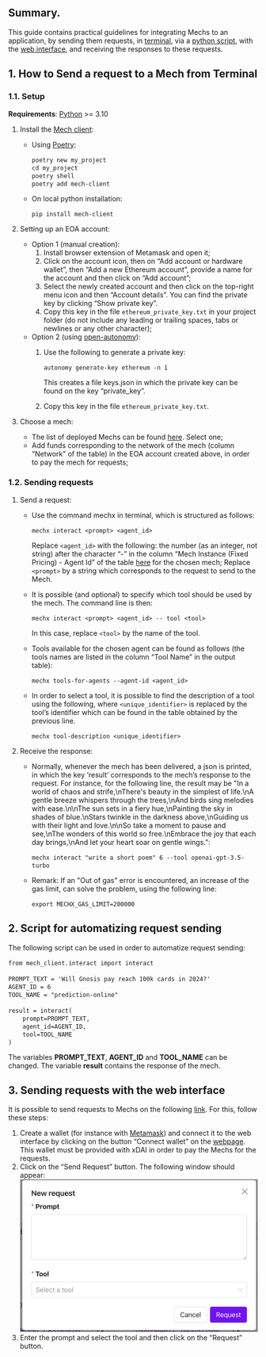 ## **Summary**. 

This guide contains practical guidelines for integrating Mechs to an application, by sending them requests, in [terminal](#1-how-to-send-a-request-to-a-mech-from-terminal), via a [python script](#2-script-for-automatizing-request-sending), with the [web interface](#3-sending-requests-with-the-web-interface), and receiving the responses to these requests.  

## 1. How to Send a request to a Mech from Terminal

### 1.1. Setup

**Requirements**: [Python](https://www.python.org/) >= 3.10

1. Install the [Mech client](https://github.com/valory-xyz/mech-client): 
    - Using [Poetry](https://github.com/python-poetry/poetry): 
        ```
        poetry new my_project
        cd my_project
        poetry shell
        poetry add mech-client
        ```
    - On local python installation: 

        ```
        pip install mech-client
        ```

2. Setting up an EOA account: 
    - Option 1 (manual creation):
        1. Install browser extension of Metamask and open it; 
        2. Click on the account icon, then on “Add account or hardware wallet”, then “Add a new Ethereum account”, provide a name for the account and then click on “Add account”; 
        3. Select the newly created account and then click on the top-right menu icon and then “Account details”. You can find the private key by clicking “Show private key”. 
        4. Copy this key in the file `ethereum_private_key.txt` in your project folder (do not include any leading or trailing spaces, tabs or newlines or any other character); 
    - Option 2 (using [open-autonomy](https://github.com/valory-xyz/open-autonomy)): 
        1. Use the following to generate a private key: 
            ```
            autonomy generate-key ethereum -n 1
            ```

            This creates a file keys.json in which the private key can be found on the key “private_key”. 
        2. Copy this key in the file `ethereum_private_key.txt`.

3. Choose a mech:
    - The list of deployed Mechs can be found [here](https://github.com/valory-xyz/mech?tab=readme-ov-file#examples-of-deployed-mechs). Select one;
    - Add funds corresponding to the network of the mech (column “Network” of the table) in the EOA account created above, in order to pay the mech for requests; 

### 1.2. Sending requests

1. Send a request: 
    - Use the command mechx in terminal, which is structured as follows: 
        
        ```
        mechx interact <prompt> <agent_id>
        ```

      Replace `<agent_id>` with the following: the number (as an integer, not string) after the character “-” in the column “Mech Instance (Fixed Pricing) - Agent Id” of the table [here](https://github.com/valory-xyz/mech?tab=readme-ov-file#examples-of-deployed-mechs) for the chosen mech; 
      Replace `<prompt>` by a string which corresponds to the request to send to the Mech. 
    - It is possible (and optional) to specify which tool should be used by the mech. The command line is then:  

        ```
        mechx interact <prompt> <agent_id> -- tool <tool>
        ```

      In this case, replace `<tool>` by the name of the tool. 
    - Tools available for the chosen agent can be found as follows (the tools names are listed in the column “Tool Name” in the output table):

        ```
        mechx tools-for-agents --agent-id <agent_id>
        ```

    - In order to select a tool, it is possible to find the description of a tool using the following, where `<unique_identifier>` is replaced by the tool’s identifier which can be found in the table obtained by the previous line.  

        ```
        mechx tool-description <unique_identifier>
        ```

2. Receive the response: 
    - Normally, whenever the mech has been delivered, a json is printed, in which the key ‘result’ corresponds to the mech’s response to the request. For instance, for the following line, the result may be "In a world of chaos and strife,\nThere's beauty in the simplest of life.\nA gentle breeze whispers through the trees,\nAnd birds sing melodies with ease.\n\nThe sun sets in a fiery hue,\nPainting the sky in shades of blue.\nStars twinkle in the darkness above,\nGuiding us with their light and love.\n\nSo take a moment to pause and see,\nThe wonders of this world so free.\nEmbrace the joy that each day brings,\nAnd let your heart soar on gentle wings.": 

        ```
        mechx interact "write a short poem" 6 --tool openai-gpt-3.5-turbo
        ```

    - Remark: If an "Out of gas" error is encountered, an increase of the gas limit, can solve the problem, using the following line: 

        ```
        export MECHX_GAS_LIMIT=200000
        ```

## 2. Script for automatizing request sending

The following script can be used in order to automatize request sending:

```
from mech_client.interact import interact

PROMPT_TEXT = 'Will Gnosis pay reach 100k cards in 2024?'
AGENT_ID = 6
TOOL_NAME = "prediction-online"

result = interact(
    prompt=PROMPT_TEXT,
    agent_id=AGENT_ID,
    tool=TOOL_NAME
)
```

The variables **PROMPT_TEXT**, **AGENT_ID** and **TOOL_NAME** can be changed. The variable **result** contains the response of the mech. 

## 3. Sending requests with the web interface

It is possible to send requests to Mechs on the following [link](https://aimechs.autonolas.network/mech/0x77af31De935740567Cf4fF1986D04B2c964A786a). For this, follow these steps: 

1. Create a wallet (for instance with [Metamask](https://metamask.io/)) and connect it to the web interface by clicking on the button “Connect wallet” on the [webpage](https://aimechs.autonolas.network/mech/0x77af31De935740567Cf4fF1986D04B2c964A786a). This wallet must be provided with xDAI in order to pay the Mechs for the requests. 
2. Click on the “Send Request” button. The following window should appear:
    ![screenshot](./imgs/screenshot.png "Screenshot")
4. Enter the prompt and select the tool and then click on the “Request” button.
